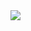 
<img src=https://user-images.githubusercontent.com/81486915/195964849-f199434e-1247-446b-b0ac-6cd47ead4127.jpg>
